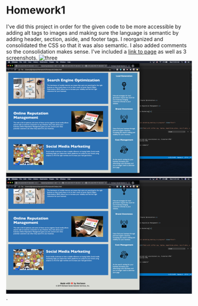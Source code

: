 # Homework1
I've did this project in order for the given code to be more accessible by adding alt tags to images and making sure the language is semantic by adding header, section, aside, and footer tags.
I reorganized and consolidated the CSS so that it was also semantic. I also added comments so the consolidation makes sense.
I've included a [link to page](https://ejkennelly.github.io/Homework1/) as well as 3 screenshots.
![three](images/ss1.png)
![screen](images/ss2.png)![shots](images/ss3.png).
